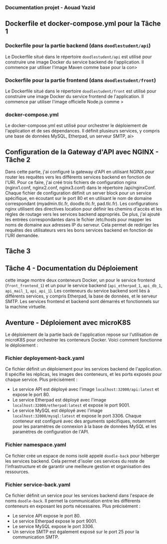 ### Documentation projet - Aouad Yazid


## Dockerfile et docker-compose.yml pour la Tâche 1

### Dockerfile pour la partie backend (dans `doodlestudent/api`)

Le Dockerfile situé dans le répertoire `doodlestudent/api` est utilisé pour construire une image Docker du service backend de l'application. Il commence par utiliser l'image Maven comme base pour la con>

### Dockerfile pour la partie frontend (dans `doodlestudent/front`)

Le Dockerfile situé dans le répertoire `doodlestudent/front` est utilisé pour construire une image Docker du service frontend de l'application. Il commence par utiliser l'image officielle Node.js comme >

### docker-compose.yml

Le docker-compose.yml est utilisé pour orchestrer le déploiement de l'application et de ses dépendances. Il définit plusieurs services, y compris une base de données MySQL, Etherpad, un serveur SMTP, ai>

## Configuration de la Gateway d'API avec NGINX - Tâche 2 

Dans cette partie, j'ai configuré la gateway d'API en utilisant NGINX pour router les requêtes vers les différents services backend en fonction de l'URI. Pour ce faire, j'ai créé trois fichiers de configuration nginx (nginx1.conf, nginx2.conf, nginx3.conf) dans le répertoire /api/nginxConf. Chaque fichier de configuration définit un server block pour un service spécifique, en écoutant sur le port 80 et en utilisant le nom de domaine correspondant (myadmin.tlc.fr, doodle.tlc.fr, pad.tlc.fr). Les configurations nginx utilisent des directives location pour définir les chemins d'accès et les règles de routage vers les services backend appropriés. De plus, j'ai ajouté les entrées correspondantes dans le fichier /etc/hosts pour mapper les noms de domaine aux adresses IP du serveur. Cela permet de rediriger les requêtes des utilisateurs vers les bons services backend en fonction de l'URI demandée.

## Tâche 3

## Tâche 4 - Documentation du Déploiement
 

cette image montre deux conteneurs Docker, un pour le service frontend (`front_frontend_1`) et un pour le service backend (`api_etherpad_1`, `api_db_1`, `api_mail_1`, `api_api_1`). Les conteneurs du service backend sont liés à différents services, y compris Etherpad, la base de données, et le serveur SMTP. Les services frontend et backend sont démarrés et fonctionnels sur la machine virtuelle.


## Aventure - Déploiement avec microK8S

Le déploiement de la partie back de l'application repose sur l'utilisation de microK8S pour orchestrer les conteneurs Docker. Voici comment fonctionne le déploiement :

### Fichier deployement-back.yaml

Ce fichier définit un déploiement pour les services backend de l'application. Il spécifie les réplicas, les images des conteneurs, et les ports exposés pour chaque service. Plus précisément :
- Le service API est déployé avec l'image `localhost:32000/api:latest` et expose le port 80.
- Le service Etherpad est déployé avec l'image `localhost:32000/etherpad:latest` et expose le port 9001.
- Le service MySQL est déployé avec l'image `localhost:32000/mysql:latest` et expose le port 3306.
Chaque conteneur est configuré avec des arguments spécifiques, notamment pour les paramètres de connexion à la base de données MySQL et les paramètres de configuration de l'API.

### Fichier namespace.yaml

Ce fichier crée un espace de noms isolé appelé `doodle-back` pour héberger les services backend. Cela permet d'isoler ces services du reste de l'infrastructure et de garantir une meilleure gestion et organisation des ressources.

### Fichier service-back.yaml

Ce fichier définit un service pour les services backend dans l'espace de noms `doodle-back`. Il permet la communication entre les différents conteneurs en exposant les ports nécessaires. Plus précisément :
- Le service API expose le port 80.
- Le service Etherpad expose le port 9001.
- Le service MySQL expose le port 3306.
- Un service SMTP est également exposé sur le port 25 pour la communication SMTP.
 
